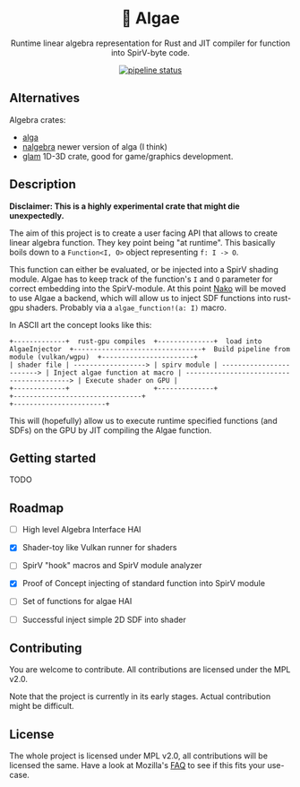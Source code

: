 <div align="center">

# 🦠 Algae 

Runtime linear algebra representation for Rust and JIT compiler for function into SpirV-byte code.

[![pipeline status](https://gitlab.com/tendsinmende/algae/badges/main/pipeline.svg)](https://gitlab.com/tendsinmende/algae/-/commits/main)

</div>

## Alternatives

Algebra crates:

- [alga](https://github.com/dimforge/alga)
- [nalgebra](https://crates.io/crates/nalgebra) newer version of alga (I think)
- [glam](https://crates.io/crates/glam) 1D-3D crate, good for game/graphics development.


## Description

**Disclaimer: This is a highly experimental crate that might die unexpectedly.**

The aim of this project is to create a user facing API that allows to create linear algebra function. They key point being "at runtime". This basically boils down to a `Function<I, O>` object representing `f: I -> O`. 

This function can either be evaluated, or be injected into a SpirV shading module. Algae has to keep track of the function's `I` and `O` parameter for correct embedding into the SpirV-module. At this point [Nako](https://gitlab.com/tendsinmende/nako) will be moved to use Algae a backend, which will allow us to inject SDF functions into rust-gpu shaders. Probably via a `algae_function!(a: I)` macro. 

In ASCII art the concept looks like this:

```
+-------------+  rust-gpu compiles  +--------------+  load into AlgaeInjector  +--------------------------------+  Build pipeline from module (vulkan/wgpu)  +-----------------------+
| shader file | ------------------> | spirv module | ------------------------> | Inject algae function at macro | -----------------------------------------> | Execute shader on GPU |
+-------------+                     +--------------+                           +--------------------------------+                                            +-----------------------+
```

This will (hopefully) allow us to execute runtime specified functions (and SDFs) on the GPU by JIT compiling the Algae function.


## Getting started

TODO

## Roadmap

- [ ] High level Algebra Interface HAI
- [x] Shader-toy like Vulkan runner for shaders
- [ ] SpirV "hook" macros and SpirV module analyzer
- [x] Proof of Concept injecting of standard function into SpirV module
- [ ] Set of functions for algae HAI
- [ ] Successful inject simple 2D SDF into shader


## Contributing

You are welcome to contribute. All contributions are licensed under the MPL v2.0.

Note that the project is currently in its early stages. Actual contribution might be difficult.

## License

The whole project is licensed under MPL v2.0, all contributions will be licensed the same. Have a look at Mozilla's [FAQ](https://www.mozilla.org/en-US/MPL/2.0/FAQ/) to see if this fits your use-case.
